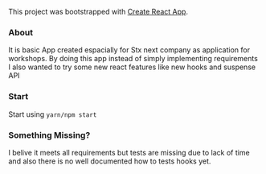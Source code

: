 This project was bootstrapped with [Create React App](https://github.com/facebook/create-react-app).
### About
It is basic App created espacially for Stx next company as application for workshops.
By doing this app instead of simply implementing requirements I also wanted to try some new react features like new hooks and suspense API
### Start
Start using `yarn/npm start`
### Something Missing?
I belive it meets all requirements but tests are missing due to lack of time and also there is no well documented how to tests hooks yet.